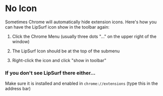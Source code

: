 # No Icon

Sometimes Chrome will automatically hide extension icons. Here's how you can have the LipSurf icon show in the toolbar again:

1. Click the Chrome Menu (usually three dots "..." on the upper right of the window)

2. The LipSurf Icon should be at the top of the submenu

3. Right-click the icon and click "show in toolbar"

### If you don't see LipSurf there either...

Make sure it is installed and enabled in `chrome://extensions` (type this in the address bar)